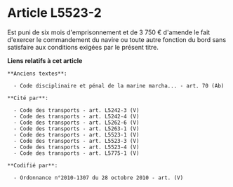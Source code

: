 # Article L5523-2

Est puni de six mois d'emprisonnement et de 3 750 € d'amende le fait d'exercer le commandement du navire ou toute autre
fonction du bord sans satisfaire aux conditions exigées par le présent titre.

**Liens relatifs à cet article**

	**Anciens textes**:

	  - Code disciplinaire et pénal de la marine marcha... - art. 70 (Ab)

	**Cité par**:

	  - Code des transports - art. L5242-3 (V)
	  - Code des transports - art. L5242-4 (V)
	  - Code des transports - art. L5262-6 (V)
	  - Code des transports - art. L5263-1 (V)
	  - Code des transports - art. L5523-1 (V)
	  - Code des transports - art. L5523-3 (V)
	  - Code des transports - art. L5523-4 (V)
	  - Code des transports - art. L5775-1 (V)

	**Codifié par**:

	  - Ordonnance n°2010-1307 du 28 octobre 2010 - art. (V)
